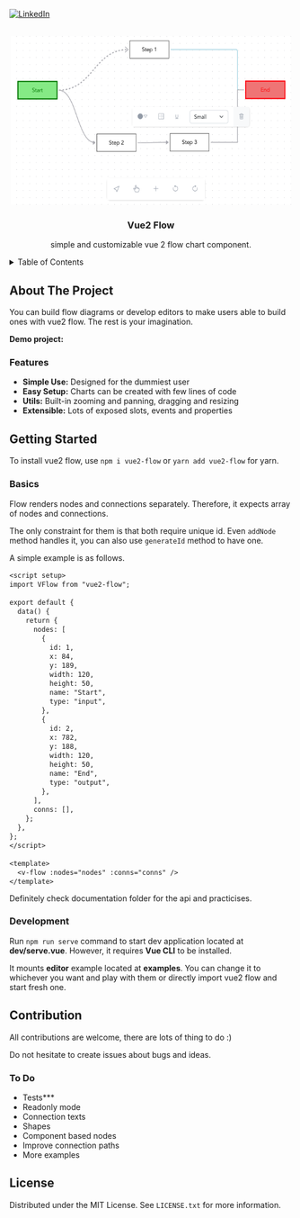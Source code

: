 <div id="top"></div>

[![LinkedIn][linkedin-shield]][linkedin-url]

<!-- PROJECT LOGO -->
<br />
<div align="center">
  <a href="https://github.com/ahmetkoprulu/okkes">
    <img src="header.png" alt="Logo" width="500" height="300">
  </a>

<h3 align="center">Vue2 Flow</h3>

  <p align="center">
    simple and customizable vue 2 flow chart component.
    <br />
  </p>
</div>

<!-- TABLE OF CONTENTS -->
<details>
  <summary>Table of Contents</summary>
  <ol>
    <li>
      <a href="#about-the-project">About The Project</a>
      <ul>
        <li><a href="#features">Features</a></li>
      </ul>
    </li>
    <li>
      <a href="#getting-started">Getting Started</a>
      <ul>
        <li><a href="#basics">Basics</a></li>
        <li><a href="#development">Development</a></li>
      </ul>
    </li>
	    <li>
      <a href="#contribution">Contribution</a>
      <ul>
        <li><a href="#to-do">To Do</a></li>
      </ul>
    </li>
    <li><a href="#license">License</a></li>
  </ol>
</details>

<!-- ABOUT THE PROJECT -->

## About The Project

You can build flow diagrams or develop editors to make users able to build ones with vue2 flow. The rest is your imagination.

**Demo project:**

### Features

- **Simple Use:** Designed for the dummiest user
- **Easy Setup:** Charts can be created with few lines of code
- **Utils:** Built-in zooming and panning, dragging and resizing
- **Extensible:** Lots of exposed slots, events and properties

<!-- GETTING STARTED -->

## Getting Started

To install vue2 flow, use `npm i vue2-flow` or `yarn add vue2-flow` for yarn.

### Basics

Flow renders nodes and connections separately. Therefore, it expects array of nodes and connections.

The only constraint for them is that both require unique id. Even `addNode` method handles it, you can also use `generateId` method to have one.

A simple example is as follows.

```vue
<script setup>
import VFlow from "vue2-flow";

export default {
  data() {
    return {
      nodes: [
        {
          id: 1,
          x: 84,
          y: 189,
          width: 120,
          height: 50,
          name: "Start",
          type: "input",
        },
        {
          id: 2,
          x: 782,
          y: 188,
          width: 120,
          height: 50,
          name: "End",
          type: "output",
        },
      ],
      conns: [],
    };
  },
};
</script>

<template>
  <v-flow :nodes="nodes" :conns="conns" />
</template>
```

Definitely check documentation folder for the api and practicises.

### Development

Run `npm run serve` command to start dev application located at **dev/serve.vue**. However, it requires **Vue CLI** to be installed.

It mounts **editor** example located at **examples**. You can change it to whichever you want and play with them or directly import vue2 flow and start fresh one.

## Contribution

All contributions are welcome, there are lots of thing to do :)

Do not hesitate to create issues about bugs and ideas.

### To Do

- Tests\*\*\*
- Readonly mode
- Connection texts
- Shapes
- Component based nodes
- Improve connection paths
- More examples

<!-- LICENSE -->

## License

Distributed under the MIT License. See `LICENSE.txt` for more information.

<!-- MARKDOWN LINKS & IMAGES -->
<!-- https://www.markdownguide.org/basic-syntax/#reference-style-links -->

[linkedin-shield]: https://img.shields.io/badge/-LinkedIn-black.svg?style=for-the-badge&logo=linkedin&colorB=555
[linkedin-url]: https://www.linkedin.com/in/ahmetkoprulu/
